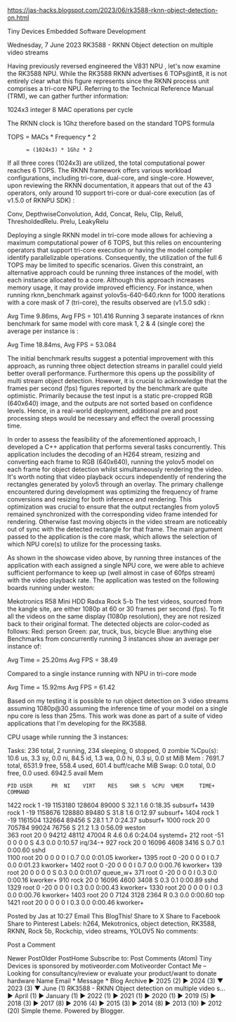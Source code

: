 https://jas-hacks.blogspot.com/2023/06/rk3588-rknn-object-detection-on.html

Tiny Devices
Embedded Software Development

Wednesday, 7 June 2023
RK3588 - RKNN Object detection on multiple video streams


 
Having previously reversed engineered the V831 NPU , let's now examine the RK3588 NPU. While the RK3588 RKNN advertises 6 TOPs@int8, it is not entirely clear what this figure represents since the RKNN process unit comprises a tri-core NPU. Referring to the Technical Reference Manual (TRM), we can gather further information:

1024x3 integer 8 MAC operations per cycle

The RKNN clock is 1Ghz therefore based on the standard TOPS formula 

TOPS = MACs * Frequency * 2

          = (1024x3) * 1Ghz * 2

If all three cores (1024x3) are utilized, the total computational power reaches 6 TOPS. The RKNN framework offers various workload configurations, including tri-core, dual-core, and single-core. However, upon reviewing the RKNN documentation, it appears that out of the 43 operators, only around 10 support tri-core or dual-core execution (as of v1.5.0 of RKNPU SDK) :

Conv, DepthwiseConvolution, Add, Concat, Relu, Clip, Relu6, ThresholdedRelu. Prelu, LeakyRelu

Deploying a single RKNN model in tri-core mode allows for achieving a maximum computational power of 6 TOPS, but this relies on encountering operators that support tri-core execution or having the model compiler identify parallelizable operations. Consequently, the utilization of the full 6 TOPS may be limited to specific scenarios. Given this constraint, an alternative approach could be running three instances of the model, with each instance allocated to a core. Although this approach increases memory usage, it may provide improved efficiency. For instance, when running rknn_benchmark against yolov5s-640-640.rknn for 1000 iterations with a core mask of 7 (tri-core), the results observed are (v1.5.0 sdk) :

Avg Time 9.86ms, Avg FPS = 101.416
Running 3 separate instances of rknn benchmark for same model with core mask 1, 2 & 4 (single core) the average per instance is :

Avg Time 18.84ms, Avg FPS = 53.084

The initial benchmark results suggest a potential improvement with this approach, as running three object detection streams in parallel could yield better overall performance. Furthermore this opens up the possibility of multi stream object detection. However, it is crucial to acknowledge that the frames per second (fps) figures reported by the benchmark are quite optimistic. Primarily because the test input is a static pre-cropped RGB (640x640) image, and the outputs are not sorted based on confidence levels. Hence, in a real-world deployment, additional pre and post processing steps would be necessary and effect the overall processing time.

In order to assess the feasibility of the aforementioned approach, I developed a C++ application that performs several tasks concurrently. This application includes the decoding of an H264 stream, resizing and converting each frame to RGB (640x640), running the yolov5 model on each frame for object detection whilst simultaneously rendering the video. It's worth noting that video playback occurs independently of rendering the rectangles generated by yolov5 through an overlay. The primary challenge encountered during development was optimizing the frequency of frame conversions and resizing for both inference and rendering. This optimization was crucial to ensure that the output rectangles from yolov5 remained synchronized with the corresponding video frame intended for rendering. Otherwise fast moving objects in the video stream are noticeably out of sync with the detected rectangle for that frame. The main argument passed to the application is the core mask, which allows the selection of which NPU core(s) to utilize for the processing tasks. 

As shown in the showcase video above, by running three instances of the application with each assigned a single NPU core, we were able to achieve sufficient performance to keep up (well almost in case of 60fps stream) with the video playback rate. The application was tested on the following boards running under weston:

Mekotronics R58 Mini HDD
Radxa Rock 5-b 
The test videos, sourced from the kangle site, are either 1080p at 60 or 30 frames per second (fps). To fit all the videos on the same display (1080p resolution), they are not resized back to their original format. The detected objects are color-coded as follows:
Red: person
Green: par, truck, bus, bicycle
Blue: anything else
Benchmarks from concurrently running 3 instances show an average per instance of:

Avg Time = 25.20ms   Avg FPS = 38.49

Compared to a single instance running with NPU in tri-core mode

Avg Time = 15.92ms   Avg FPS = 61.42

Based on my testing it is possible to run object detection on 3 video streams assuming 1080p@30 assuming the inference time of your model on a single npu core is less than 25ms. This work was done as part of a suite of video applications that I'm developing for the RK3588.

CPU usage while running the 3 instances:

Tasks: 236 total,   2 running, 234 sleeping,   0 stopped,   0 zombie
%Cpu(s): 10.6 us,  3.3 sy,  0.0 ni, 84.5 id,  1.3 wa,  0.0 hi,  0.3 si,  0.0 st
MiB Mem :   7691.7 total,   6531.9 free,    558.4 used,    601.4 buff/cache
MiB Swap:      0.0 total,      0.0 free,      0.0 used.   6942.5 avail Mem

    PID USER      PR  NI    VIRT    RES    SHR S  %CPU  %MEM     TIME+ COMMAND
   1422 rock       1 -19 1153180 128604  89000 S  32.1   1.6   0:18.35 subsurf+
   1439 rock       1 -19 1158676 128880  89480 S  31.8   1.6   0:12.97 subsurf+
   1404 rock       1 -19 1161504 132664  89456 S  28.1   1.7   0:24.37 subsurf+
   1000 rock      20   0  705784  99024  76756 S  21.2   1.3   0:56.09 weston  
    363 root      20   0   94212  48112  47004 R   4.6   0.6   0:24.04 systemd+
    212 root     -51   0       0      0      0 S   4.3   0.0   0:10.57 irq/34-+
    927 rock      20   0   16096   4608   3416 S   0.7   0.1   0:00.60 sshd    
   1100 root      20   0       0      0      0 I   0.7   0.0   0:01.05 kworker+
   1395 root       0 -20       0      0      0 I   0.7   0.0   0:01.23 kworker+
   1402 root       0 -20       0      0      0 I   0.7   0.0   0:00.76 kworker+
    139 root      20   0       0      0      0 S   0.3   0.0   0:01.07 queue_w+
    371 root       0 -20       0      0      0 I   0.3   0.0   0:00.16 kworker+
    910 rock      20   0   16096   4600   3408 S   0.3   0.1   0:00.89 sshd    
   1329 root       0 -20       0      0      0 I   0.3   0.0   0:00.43 kworker+
   1330 root      20   0       0      0      0 I   0.3   0.0   0:00.76 kworker+
   1403 root      20   0    7124   3128   2364 R   0.3   0.0   0:00.60 top     
   1421 root      20   0       0      0      0 I   0.3   0.0   0:00.46 kworker+
 



Posted by Jas at 10:27 
Email This
BlogThis!
Share to X
Share to Facebook
Share to Pinterest
Labels: h264, Mekotronics, object detection, RK3588, RKNN, Rock 5b, Rockchip, video streams, YOLOV5
No comments:

Post a Comment


Newer PostOlder PostHome
Subscribe to: Post Comments (Atom)
Tiny Devices is sponsored by motiveorder.com
Motiveorder
Contact Me – Looking for consultancy/review or evaluate your product/want to donate hardware
Name
Email *
Message *
Blog Archive
►  2025 (2)
►  2024 (3)
▼  2023 (3)
▼  June (1)
RK3588 - RKNN Object detection on multiple video s...
►  April (1)
►  January (1)
►  2022 (1)
►  2021 (1)
►  2020 (1)
►  2019 (5)
►  2018 (3)
►  2017 (8)
►  2016 (4)
►  2015 (3)
►  2014 (8)
►  2013 (10)
►  2012 (20)
Simple theme. Powered by Blogger.